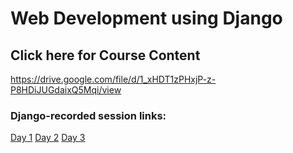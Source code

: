 # Web Development using Django

## Click here for Course Content 

https://drive.google.com/file/d/1_xHDT1zPHxjP-z-P8HDiJUGdaixQ5Mqi/view

### Django-recorded session links:

[Day 1](https://transcripts.gotomeeting.com/#/s/20517e4815726748ec5977f6164b6bad7da1ea0c53bec61847e896c87f10cf47)
[Day 2](https://transcripts.gotomeeting.com/#/s/45f34916e08c974f94a27f5082b3cbe998be6dd4204c5f0e452e9205eff03a6a)
[Day 3](https://transcripts.gotomeeting.com/#/s/32355f8250b2a8e606273707c4f4eae970630cef5e41c3d181c426484cac9979)






